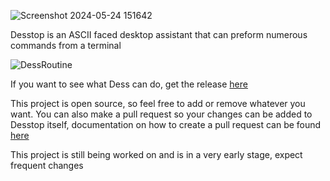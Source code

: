
![Screenshot 2024-05-24 151642](https://github.com/levi-ivel/Desstop/assets/142150222/275bba0a-8514-421a-8557-6ca77fb43f3a)


Desstop is an ASCII faced desktop assistant that can preform numerous commands from a terminal

![DessRoutine](https://github.com/levi-ivel/Desstop/assets/142150222/3a702837-acd6-4bcf-9d3b-bf1798b4eaac)


If you want to see what Dess can do, get the release [here](https://github.com/levi-ivel/Desstop/releases)


This project is open source, so feel free to add or remove whatever you want. You can also make a pull request so your changes can be added to Desstop itself, documentation on how to create a pull request can be found [here](https://docs.github.com/en/pull-requests/collaborating-with-pull-requests/proposing-changes-to-your-work-with-pull-requests/creating-a-pull-request)

This project is still being worked on and is in a very early stage, expect frequent changes
